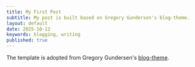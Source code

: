 ```yaml
---
title: My First Post
subtitle: My post is built based on Gregory Gundersen's blog-theme.
layout: default
date: 2025-10-12
keywords: blogging, writing
published: true
---
```

The template is adopted from Gregory Gundersen's [blog-theme](https://github.com/gwgundersen/blog-theme).